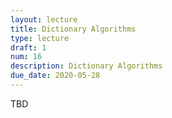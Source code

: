 ```yaml
---
layout: lecture
title: Dictionary Algorithms
type: lecture
draft: 1
num: 16
description: Dictionary Algorithms
due_date: 2020-05-28
---
```


TBD